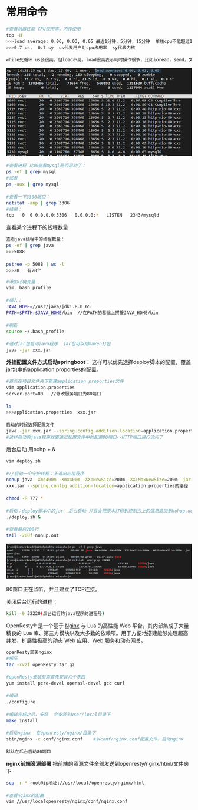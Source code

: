 # 常用命令

```sh
#查看机器性能 CPU使用率，内存使用
top -H 
>>>load average: 0.06, 0.03, 0.05 最近1分钟，5分钟，15分钟  单核cpu不能超过1
>>>0.7 us,  0.7 sy  us代表用户对cpu占用率  sy代表内核

while死循环 us会很高，但load不高。load很高表示耗时操作很多，比如ioread，send，文件读写。
```

![img](images/Linux/top-H.png)

```sh
#查看进程 比如查看mysql是否启动了： 
ps -ef | grep mysql
#或者
ps -aux | grep mysql

#查看一下3306端口：
netstat -anp | grep 3306
#结果：
tcp   0  0 0.0.0.0:3306   0.0.0.0:*   LISTEN   2343/mysqld  
```

查看某个进程下的线程数量

```sh
查看java线程中的线程数量：
ps -ef | grep java
>>>5088

pstree -p 5088 | wc -l
>>>28   有28个
```



```sh
#添加环境变量
vim .bash_profile

#插入：
JAVA_HOME=//usr/java/jdk1.8.0_65
PATH=$PATH:$JAVA_HOME/bin  //在PATH的基础上拼接JAVA_HOME/bin

#刷新
source ~/.bash_profile

#通过jar包启动java程序  jar包可以用maven打包
java -jar xxx.jar
```

**外挂配置文件方式启动springboot：** 这样可以优先选择deploy脚本的配置，覆盖jar包中的application.proporties的配置。

```sh
#首先在项目文件夹下新建application proporties文件
vim application.properties
server.port=80   //修改服务端口为80端口

ls
>>>application.properties  xxx.jar

启动的时候选择配置文件
java -jar xxx.jar --spring.config.addition-location=application.properties的路径
#这样启动的java程序就要通过配置文件中的配置80端口--HTTP端口进行访问了
```

后台启动 用nohp + &

```sh
vim deploy.sh

#//启动一个守护线程：不退出应用程序
nohup java -Xms400m -Xmx400m -XX:NewSize=200m -XX:MaxNewSize=200m -jar 
xxx.jar --spring.config.addition-location=application.properties的路径

chmod -R 777 *

#启动：deploy脚本中的jar  后台启动 并且会把原本打印到控制台上的信息追加到nohup.out
./deploy.sh &

#查看最后200行
tail -200f nohup.out
```

![img](images/Linux/run-java.png)

80窗口正在监听，并且建立了TCP连接。

关闭后台运行的进程：

```sh
kill -9 32220(后台运行的java程序的进程号)
```



OpenResty® 是一个基于 [Nginx](http://openresty.org/cn/nginx.html) 与 Lua 的高性能 Web 平台，其内部集成了大量精良的 Lua 库、第三方模块以及大多数的依赖项。用于方便地搭建能够处理超高并发、扩展性极高的动态 Web 应用、Web 服务和动态网关。

```sh
openResty部署nginx
#解压
tar -xvzf openResty.tar.gz

#openResty安装前需要先安装几个东西
yum install pcre-devel openssl-devel gcc curl

#编译
./configure

#编译完成之后，安装  会安装到user/local目录下
make install

#启动nginx  在openresty/nginx/目录下
sbin/nginx -c conf/nginx.conf    #以conf/nginx.conf配置文件，启动nginx

默认在后台启动80端口
```

**nginx前端资源部署**
把前端的资源文件全部发送到openresty/nginx/html/文件夹下

```sh
scp -r * root@ip地址://usr/local/openresty/nginx/html

#查看nginx的配置
vim //usr/localopenresty/nginx/conf/nginx.conf 
```



